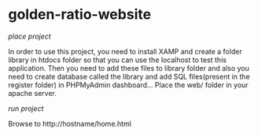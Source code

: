 # golden-ratio-website
*place project*

In order to use this project, you need to install XAMP and create a folder library in htdocs folder so that you can use the localhost to test this application. Then you need to add these files to library folder and also you need to create database called the library and add SQL files(present in the register folder) in PHPMyAdmin dashboard... Place the web/ folder in your apache server.

*run project*

Browse to http://hostname/home.html
 

